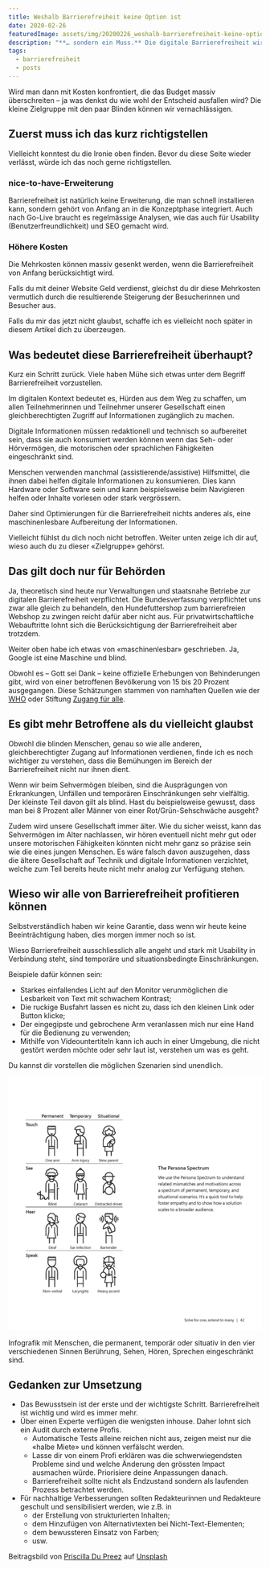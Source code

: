 ```yaml
---
title: Weshalb Barrierefreiheit keine Option ist
date: 2020-02-26
featuredImage: assets/img/20200226_weshalb-barrierefreiheit-keine-option-ist.jpg
description: "**… sondern ein Muss.** Die digitale Barrierefreiheit wird gerne als nice-to-have-Erweiterung betrachtet, die man am besten kurz vor Projektende noch schnell «installiert»."
tags:
  - barrierefreiheit
  - posts
---
```

Wird man dann mit Kosten konfrontiert, die das Budget massiv überschreiten – ja was denkst du wie wohl der Entscheid ausfallen wird? Die kleine Zielgruppe mit den paar Blinden können wir vernachlässigen.

## Zuerst muss ich das kurz richtigstellen

Vielleicht konntest du die Ironie oben finden. Bevor du diese Seite wieder verlässt, würde ich das noch gerne richtigstellen.

### nice-to-have-Erweiterung

Barrierefreiheit ist natürlich keine Erweiterung, die man schnell installieren kann, sondern gehört von Anfang an in die Konzeptphase integriert. Auch nach Go-Live braucht es regelmässige Analysen, wie das auch für Usability (Benutzerfreundlichkeit) und SEO gemacht wird.

### Höhere Kosten

Die Mehrkosten können massiv gesenkt werden, wenn die Barrierefreiheit von Anfang berücksichtigt wird.

Falls du mit deiner Website Geld verdienst, gleichst du dir diese Mehrkosten vermutlich durch die resultierende Steigerung der Besucherinnen und Besucher aus.

Falls du mir das jetzt nicht glaubst, schaffe ich es vielleicht noch später in diesem Artikel dich zu überzeugen.

## Was bedeutet diese Barrierefreiheit überhaupt?

Kurz ein Schritt zurück. Viele haben Mühe sich etwas unter dem Begriff Barrierefreiheit vorzustellen.

Im digitalen Kontext bedeutet es, Hürden aus dem Weg zu schaffen, um allen Teilnehmerinnen und Teilnehmer unserer Gesellschaft einen gleichberechtigten Zugriff auf Informationen zugänglich zu machen.

Digitale Informationen müssen redaktionell und technisch so aufbereitet sein, dass sie auch konsumiert werden können wenn das Seh- oder Hörvermögen, die motorischen oder sprachlichen Fähigkeiten eingeschränkt sind.

Menschen verwenden manchmal (assistierende/assistive) Hilfsmittel, die ihnen dabei helfen digitale Informationen zu konsumieren. Dies kann Hardware oder Software sein und kann beispielsweise beim Navigieren helfen oder Inhalte vorlesen oder stark vergrössern.

Daher sind Optimierungen für die Barrierefreiheit nichts anderes als, eine maschinenlesbare Aufbereitung der Informationen.

Vielleicht fühlst du dich noch nicht betroffen. Weiter unten zeige ich dir auf, wieso auch du zu dieser «Zielgruppe» gehörst.

## Das gilt doch nur für Behörden

Ja, theoretisch sind heute nur Verwaltungen und staatsnahe Betriebe zur digitalen Barrierefreiheit verpflichtet. Die Bundesverfassung verpflichtet uns zwar alle gleich zu behandeln, den Hundefuttershop zum barrierefreien Webshop zu zwingen reicht dafür aber nicht aus. Für privatwirtschaftliche Webauftritte lohnt sich die Berücksichtigung der Barrierefreiheit aber trotzdem.

Weiter oben habe ich etwas von «maschinenlesbar» geschrieben. Ja, Google ist eine Maschine und blind.

Obwohl es – Gott sei Dank – keine offizielle Erhebungen von Behinderungen gibt, wird von einer betroffenen Bevölkerung von 15 bis 20 Prozent ausgegangen. Diese Schätzungen stammen von namhaften Quellen wie der [WHO](https://www.who.int/news-room/fact-sheets/detail/disability-and-health) oder Stiftung [Zugang für alle](https://www.access-for-all.ch/assets/2020-02-26/Accessibilty_Studie/2016/Infografik_SchweizerAccessibilityStudie2016.pdf).

## Es gibt mehr Betroffene als du vielleicht glaubst

Obwohl die blinden Menschen, genau so wie alle anderen, gleichberechtigter Zugang auf Informationen verdienen, finde ich es noch wichtiger zu verstehen, dass die Bemühungen im Bereich der Barrierefreiheit nicht nur ihnen dient.

Wenn wir beim Sehvermögen bleiben, sind die Ausprägungen von Erkrankungen, Unfällen und temporären Einschränkungen sehr vielfältig. Der kleinste Teil davon gilt als blind. Hast du beispielsweise gewusst, dass man bei 8 Prozent aller Männer von einer Rot/Grün-Sehschwäche ausgeht?

Zudem wird unsere Gesellschaft immer älter. Wie du sicher weisst, kann das Sehvermögen im Alter nachlassen, wir hören eventuell nicht mehr gut oder unsere motorischen Fähigkeiten könnten nicht mehr ganz so präzise sein wie die eines jungen Menschen. Es wäre falsch davon auszugehen, dass die ältere Gesellschaft auf Technik und digitale Informationen verzichtet, welche zum Teil bereits heute nicht mehr analog zur Verfügung stehen.

## Wieso wir alle von Barrierefreiheit profitieren können

Selbstverständlich haben wir keine Garantie, dass wenn wir heute keine Beeinträchtigung haben, dies morgen immer noch so ist.

Wieso Barrierefreiheit ausschliesslich alle angeht und stark mit Usability in Verbindung steht, sind temporäre und situationsbedingte Einschränkungen.

Beispiele dafür können sein:

- Starkes einfallendes Licht auf den Monitor verunmöglichen die Lesbarkeit von Text mit schwachem Kontrast;
- Die ruckige Busfahrt lassen es nicht zu, dass ich den kleinen Link oder Button klicke;
- Der eingegipste und gebrochene Arm veranlassen mich nur eine Hand für die Bedienung zu verwenden;
- Mithilfe von Videountertiteln kann ich auch in einer Umgebung, die nicht gestört werden möchte oder sehr laut ist, verstehen um was es geht.

Du kannst dir vorstellen die möglichen Szenarien sind unendlich.

![Seite aus dem Inclusive 101 Toolkit Flyer von Microsoft Design: microsoft.com/design/inclusive](assets/img/20200226_weshalb-barrierefreiheit-keine-option-ist_1.png)

Infografik mit Menschen, die permanent, temporär oder situativ in den vier verschiedenen Sinnen Berührung, Sehen, Hören, Sprechen eingeschränkt sind.

## Gedanken zur Umsetzung

- Das Bewusstsein ist der erste und der wichtigste Schritt. Barrierefreiheit ist wichtig und wird es immer mehr.
- Über einen Experte verfügen die wenigsten inhouse. Daher lohnt sich ein Audit durch externe Profis.
	- Automatische Tests alleine reichen nicht aus, zeigen meist nur die «halbe Miete» und können verfälscht werden.
	- Lasse dir von einem Profi erklären was die schwerwiegendsten Probleme sind und welche Änderung den grössten Impact ausmachen würde. Priorisiere deine Anpassungen danach.
	- Barrierefreiheit sollte nicht als Endzustand sondern als laufenden Prozess betrachtet werden.
- Für nachhaltige Verbesserungen sollten Redakteurinnen und Redakteure geschult und sensibilisiert werden, wie z.B. in
	- der Erstellung von strukturierten Inhalten;
	- dem Hinzufügen von Alternativtexten bei Nicht-Text-Elementen;
	- dem bewussteren Einsatz von Farben;
	- usw.

Beitragsbild von [Priscilla Du Preez](https://unsplash.com/@priscilladupreez?utm_source=unsplash&utm_medium=referral&utm_content=creditCopyText) auf [Unsplash](https://unsplash.com/s/photos/old-man-laptop-airport?utm_source=unsplash&utm_medium=referral&utm_content=creditCopyText)

